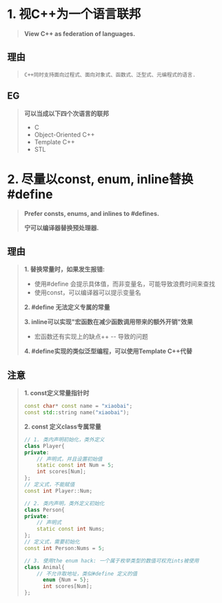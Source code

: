 # 1. 视C++为一个语言联邦

> **View C++ as federation of languages.**

## 理由

> `C++同时支持面向过程式、面向对象式、函数式、泛型式、元编程式的语言. `

## EG

> **可以当成以下四个次语言的联邦**
>
> -  C
> - Object-Oriented  C++
> - Template C++
> - STL

# 2. 尽量以const, enum, inline替换#define

> **Prefer consts, enums, and inlines to #defines.**
>
> **宁可以编译器替换预处理器.**

## 理由

> **1. 替换常量时，如果发生报错:**
>
> - 使用#define 会提示具体值，而非变量名，可能导致浪费时间来查找
> - 使用const，可以编译器可以提示变量名
>
> **2.  #define 无法定义专属的常量**
>
> **3. inline可以实现"宏函数在减少函数调用带来的额外开销"效果**
>
> - 宏函数还有实现上的缺点++ -- 导致的问题
>
> **4. #define实现的类似泛型编程，可以使用Template C++代替**

## 注意

> **1. const定义常量指针时**
>
> ```c++
> const char* const name = "xiaobai";
> const std::string name("xiaobai");
> ```
>
> **2. const 定义class专属常量**
>
> ```c++
> // 1. 类内声明初始化，类外定义
> class Player{
> private:
>     // 声明式，并且设置初始值
>     static const int Num = 5;
>     int scores[Num];
> };
> // 定义式，不能赋值
> const int Player::Num;
> 
> // 2. 类内声明，类外定义初始化
> class Person{
> private:
>     // 声明式
>     static const int Nums;
> };
> // 定义式，需要初始化
> const int Person:Nums = 5;
> 
> // 3. 使用the enum hack: 一个属于枚举类型的数值可权充ints被使用
> class Animal{
>     // 不允许取地址，类似#define 定义的值
>   	enum {Num = 5};
>   	int scores[Num];
> };
> ```


